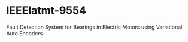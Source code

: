 # IEEElatmt-9554
Fault Detection System for Bearings in Electric Motors using Variational Auto Encoders
